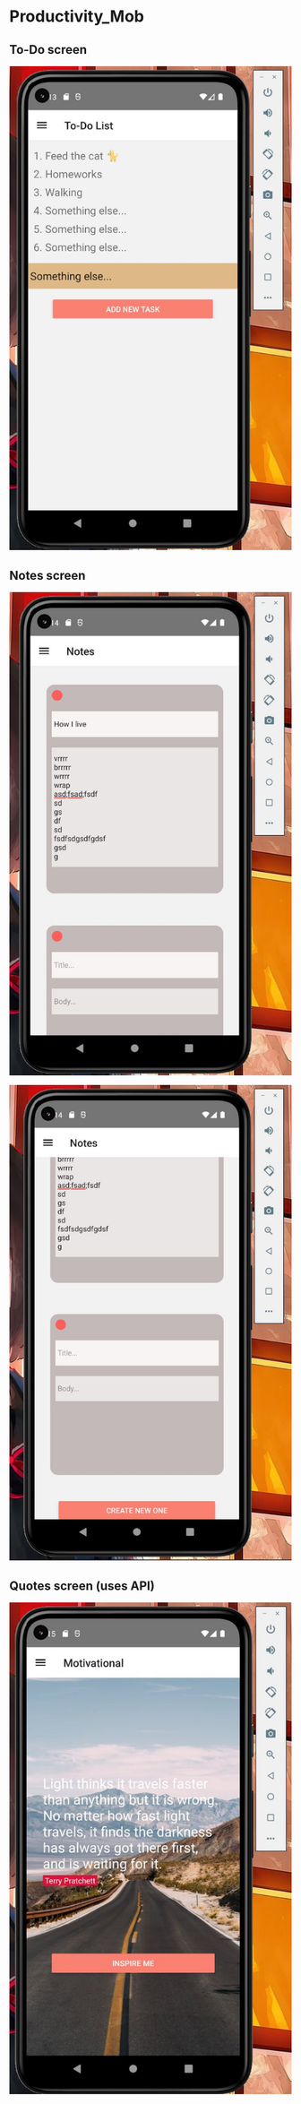 # Productivity_Mob

## To-Do screen

![To DO](screenshots/one.jpg)

## Notes screen

![Notes](screenshots/two.jpg)

![Notes](screenshots/Three.jpg)

## Quotes screen (uses API)

![Notes](screenshots/Four.jpg)